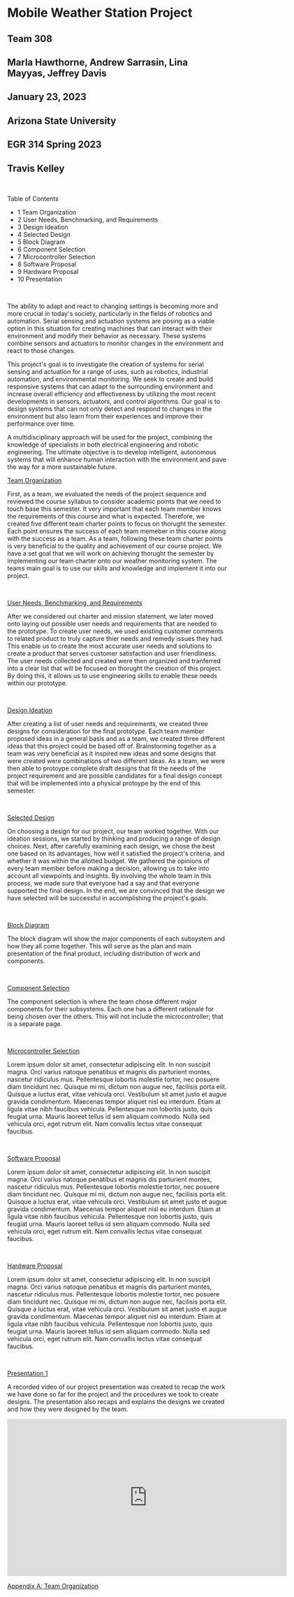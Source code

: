 
# Mobile Weather Station Project
## Team 308
## Marla Hawthorne, Andrew Sarrasin, Lina Mayyas, Jeffrey Davis
## January 23, 2023
## Arizona State University
## EGR 314 Spring 2023
## Travis Kelley

<br>
<div>
<p >Table of Contents</p>
<ul>
  <li><a>1 Team Organization</a></li>
<li><a>2 User Needs, Benchmarking, and Requirements</a></li>
<li><a>3 Design Ideation</a></li>
<li><a>4 Selected Design</a></li>
<li><a>5 Block Diagram</a></li>
<li><a>6 Component Selection</a></li>
<li><a>7 Microcontroller Selection</a></li>
<li><a>8 Software Proposal</a></li>
<li><a>9 Hardware Proposal</a></li>
<li><a>10 Presentation</a></li>
</ul>
</div>
<br>

  The ability to adapt and react to changing settings is becoming more and more crucial in today's society, particularly in the fields of robotics and automation. Serial sensing and actuation systems are posing as a viable option in this situation for creating machines that can interact with their environment and modify their behavior as necessary. These systems combine sensors and actuators to monitor changes in the environment and react to those changes.

  This project's goal is to investigate the creation of systems for serial sensing and actuation for a range of uses, such as robotics, industrial automation, and environmental monitoring. We seek to create and build responsive systems that can adapt to the surrounding environment and increase overall efficiency and effectiveness by utilizing the most recent developments in sensors, actuators, and control algorithms. Our goal is to design systems that can not only detect and respond to changes in the environment but also learn from their experiences and improve their performance over time.

  A multidisciplinary approach will be used for the project, combining the knowledge of specialists in both electrical engineering and robotic engineering. The ultimate objective is to develop intelligent, autonomous systems that will enhance human interaction with the environment and pave the way for a more sustainable future.




[Team Organization](TeamOrganization.md)

First, as a team, we evaluated the needs of the project sequence and reviewed the course syllabus to consider academic points that we need to touch base this semester. It very important that each team member knows the requirements of this course and what is expected. Therefore, we created five different team charter points to focus on thorught the semester. Each point ensures the success of each team memeber in this course along with the success as a team. As a team, following these team charter points is very beneficial to the quality and achievement of our course project. We have a set goal that we will work on achieving thorught the semester by implementing our team charter onto our weather monitoring system. The teams main goal is to use our skills and knowledge and implement it into our project. 

<br>
 
[User Needs, Benchmarking, and Requirements](UserNeeds.md)

After we considered out charter and mission statement, we later moved onto laying out possible user needs and requirements that are needed to the prototype. To create user needs, we used existing customer comments to related product to truly capture thier needs and remedy issues they had. This enable us to create the most accurate user needs and solutions to create a product that serves customer satisfaction and user friendliness. The user needs collected and created were then organized and tranferred into a clear list that will be focused on thorught the creation of this project. By doing this, it allows us to use engineering skills to enable these needs within our prototype. 

<br> 

[Design Ideation](DesignIdeation.md)

After creating a list of user needs and requirements, we created three designs for consideration for the final prototype. Each team member proposed ideas in a general basis and as a team, we created three different ideas that this project could be based off of. Brainstorming together as a team was very beneficial as it inspired new ideas and some designs that were created were combinations of two different ideas. As a team, we were then able to protoype complete draft designs that fit the needs of the project requirement and are possible candidates for a final design concept that will be implemented into a physical protoype by the end of this semester. 

<br>

[Selected Design](SelectedDesign.md)


On choosing a design for our project, our team worked together. With our ideation sessions, we started by thinking and producing a range of design choices. Next, after carefully examining each design, we chose the best one based on its advantages, how well it satisfied the project's criteria, and whether it was within the allotted budget. We gathered the opinions of every team member before making a decision, allowing us to take into account all viewpoints and insights. By involving the whole team in this process, we made sure that everyone had a say and that everyone supported the final design. In the end, we are convinced that the design we have selected will be successful in accomplishing the project's goals.


<br>

[Block Diagram](BlockDiagram.md)

The block diagram will show the major components of each subsystem and how they all come together. This will serve as the plan and main presentation of the final product, including distribution of work and components.  

<br>

[Component Selection](ComponentSelection.md)

The component selection is where the team chose different major components for their subsystems. Each one has a different rationale for being chosen over the others. This will not include the microcontroller; that is a separate page. 

<br>

[Microcontroller Selection](MicrocontrollerSelection.md)

Lorem ipsum dolor sit amet, consectetur adipiscing elit. In non suscipit magna. Orci varius natoque penatibus et magnis dis parturient montes, nascetur ridiculus mus. Pellentesque lobortis molestie tortor, nec posuere diam tincidunt nec. Quisque mi mi, dictum non augue nec, facilisis porta elit. Quisque a luctus erat, vitae vehicula orci. Vestibulum sit amet justo et augue gravida condimentum. Maecenas tempor aliquet nisl eu interdum. Etiam at ligula vitae nibh faucibus vehicula. Pellentesque non lobortis justo, quis feugiat urna. Mauris laoreet tellus id sem aliquam commodo. Nulla sed vehicula orci, eget rutrum elit. Nam convallis lectus vitae consequat faucibus. 

<br>

[Software Proposal](SoftwareProposal.md)

Lorem ipsum dolor sit amet, consectetur adipiscing elit. In non suscipit magna. Orci varius natoque penatibus et magnis dis parturient montes, nascetur ridiculus mus. Pellentesque lobortis molestie tortor, nec posuere diam tincidunt nec. Quisque mi mi, dictum non augue nec, facilisis porta elit. Quisque a luctus erat, vitae vehicula orci. Vestibulum sit amet justo et augue gravida condimentum. Maecenas tempor aliquet nisl eu interdum. Etiam at ligula vitae nibh faucibus vehicula. Pellentesque non lobortis justo, quis feugiat urna. Mauris laoreet tellus id sem aliquam commodo. Nulla sed vehicula orci, eget rutrum elit. Nam convallis lectus vitae consequat faucibus. 

<br>

[Hardware Proposal](HardwareProposal.md)

Lorem ipsum dolor sit amet, consectetur adipiscing elit. In non suscipit magna. Orci varius natoque penatibus et magnis dis parturient montes, nascetur ridiculus mus. Pellentesque lobortis molestie tortor, nec posuere diam tincidunt nec. Quisque mi mi, dictum non augue nec, facilisis porta elit. Quisque a luctus erat, vitae vehicula orci. Vestibulum sit amet justo et augue gravida condimentum. Maecenas tempor aliquet nisl eu interdum. Etiam at ligula vitae nibh faucibus vehicula. Pellentesque non lobortis justo, quis feugiat urna. Mauris laoreet tellus id sem aliquam commodo. Nulla sed vehicula orci, eget rutrum elit. Nam convallis lectus vitae consequat faucibus. 

<br>


[Presentation 1](Presentation1.md)

A recorded video of our project presentation was created to recap the work we have done so far for the project and the procedures we took to create designs. The presentation also recaps and explains the designs we created and how they were designed by the team. 
<br>
<iframe width="640" height="360" src="https://www.youtube.com/embed/FvTgKpSFzp8" title="EGR 314 Checkpoint 1 Team 308" frameborder="0" allow="accelerometer; autoplay; clipboard-write; encrypted-media; gyroscope; picture-in-picture; web-share" allowfullscreen></iframe>
<br>

[Appendix A: Team Organization](Appendix.md)

